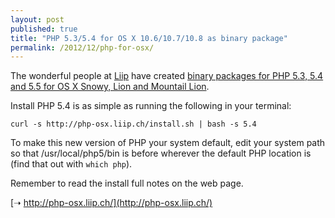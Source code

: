```yaml
---
layout: post
published: true
title: "PHP 5.3/5.4 for OS X 10.6/10.7/10.8 as binary package"
permalink: /2012/12/php-for-osx/
---
```


The wonderful people at [Liip](http://liip.ch/) have created [binary packages for PHP 5.3, 5.4 and 5.5 for OS X Snowy, Lion and Mountail Lion](http://php-osx.liip.ch/).

Install PHP 5.4 is as simple as running the following in your terminal:

	curl -s http://php-osx.liip.ch/install.sh | bash -s 5.4
    
To make this new version of PHP your system default, edit your system path so that /usr/local/php5/bin is before wherever the default PHP location is (find that out with `which php`).

Remember to read the install full notes on the web page.

[➝ http://php-osx.liip.ch/](http://php-osx.liip.ch/)